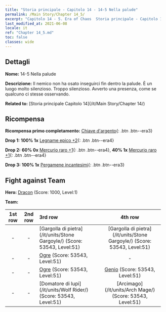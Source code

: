 ```yaml
---
title: "Storia principale - Capitolo 14 - 14-5 Nella palude"
permalink: /Main Story/Chapter 14_5/
excerpt: "Capitolo 14 - 5. Era of Chaos  Storia principale - Capitolo 14_5. 14-5 Nella palude"
last_modified_at: 2021-06-08
locale: it
ref: "Chapter 14_5.md"
toc: false
classes: wide
---
```


## Dettagli

 **Nome:** 14-5 Nella palude

 **Descrizione:** Il nemico non ha osato inseguirci fin dentro la palude. È un luogo molto silenzioso. Troppo silenzioso. Avverto una presenza, come se qualcuno ci stesse osservando.

 **Related to:** [Storia principale Capitolo 14](/it/Main Story/Chapter 14/)

## Ricompensa

 **Ricompensa primo completamento:** [Chiave d'argento](/ItemsIT/con_693/){: .btn .btn--era3}

 **Drop 1:** **100% 1x** [Legname epico +2](/ItemsIT/mat_48/){: .btn .btn--era4}

 **Drop 2:** **60% 0x** [Mercurio raro +1](/ItemsIT/mat_42/){: .btn .btn--era4}, **40% 1x** [Mercurio raro +1](/ItemsIT/mat_42/){: .btn .btn--era4}

 **Drop 3:** **100% 1x** [Pergamene incantesimi](/ItemsIT/con_694/){: .btn .btn--era3}


## Fight against Team
 **Hero:** [Dracon](/it/heroes/Dracon/) (Score: 1000, Level:1)

 **Team:**


  | 1st row | 2nd row | 3rd row | 4th row |
  |:----:|:----:|:----|:----:|
  | - | - | [Gargolla di pietra](/it/units/Stone Gargoyle/) (Score: 53543, Level:51)  | [Gargolla di pietra](/it/units/Stone Gargoyle/) (Score: 53543, Level:51)  |
  | - | - | [Ogre](/it/units/Ogre/) (Score: 53543, Level:51)  | - |
  | - | - | [Ogre](/it/units/Ogre/) (Score: 53543, Level:51)  | [Genio](/it/units/Genie/) (Score: 53543, Level:51)  |
  | - | - | [Domatore di lupi](/it/units/Wolf Rider/) (Score: 53543, Level:51)  | [Arcimago](/it/units/Arch Mage/) (Score: 53543, Level:51)  |



